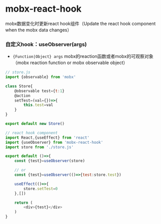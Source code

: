 # mobx-react-hook
mobx数据变化时更新react hook组件（Update the react hook component when the mobx data changes）

### 自定义hook：useObserver(args)

- `{Function|Object} args` mobx的reaction函数或者mobx的可观察对象（mobx reaction function or mobx observable object）

```javascript
// store.js
import {observable} from 'mobx'

class Store{
    @observable test={t:1}
    @action
    setTest=(val={})=>{
        this.test=val
    }
}

export default new Store()

// react hook component
import React,{useEffect} from 'react'
import {useObserver} from 'mobx-react-hook'
import store from './store.js'

export default ()=>{
    const {test}=useObserver(store)

    // or
    const {test}=useObserver(()=>{test:store.test})

    useEffect(()=>{
        store.setTest=0
    },[])

    return (
        <div>{test}</div>
    )
}
```